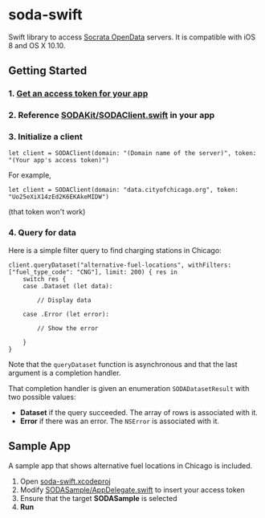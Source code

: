 # soda-swift

Swift library to access [Socrata OpenData](https://opendata.socrata.com) servers. It is compatible with iOS 8 and OS X 10.10.


## Getting Started

### 1. [Get an access token for your app](http://dev.socrata.com/register)

### 2. Reference [SODAKit/SODAClient.swift]() in your app

### 3. Initialize a client

	let client = SODAClient(domain: "(Domain name of the server)", token: "(Your app's access token)")

For example,

	let client = SODAClient(domain: "data.cityofchicago.org", token: "Uo25eXiX14zEd2K6EKAkeMIDW")

(that token won't work)

### 4. Query for data

Here is a simple filter query to find charging stations in Chicago:

    client.queryDataset("alternative-fuel-locations", withFilters: ["fuel_type_code": "CNG"], limit: 200) { res in
        switch res {
        case .Dataset (let data):

            // Display data

        case .Error (let error):

        	// Show the error

        }
    }

Note that the `queryDataset` function is asynchronous and that the last argument is a completion handler.

That completion handler is given an enumeration `SODADatasetResult` with two possible values:

* **Dataset** if the query succeeded. The array of rows is associated with it.
* **Error** if there was an error. The `NSError` is associated with it.


## Sample App

A sample app that shows alternative fuel locations in Chicago is included.

1. Open [soda-swift.xcodeproj]()
2. Modify [SODASample/AppDelegate.swift]() to insert your access token
3. Ensure that the target **SODASample** is selected
4. **Run**


